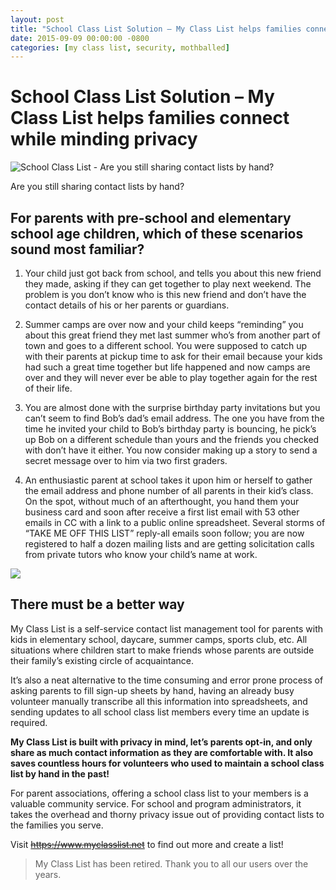 ```yaml
---
layout: post
title: "School Class List Solution – My Class List helps families connect while minding privacy"
date: 2015-09-09 00:00:00 -0800
categories: [my class list, security, mothballed]
---
```


# School Class List Solution – My Class List helps families connect while minding privacy

![School Class List - Are you still sharing contact lists by hand?](/assets/images/my_class_list_site_header.png)

Are you still sharing contact lists by hand?

## For parents with pre-school and elementary school age children, which of these scenarios sound most familiar?

1. Your child just got back from school, and tells you about this new friend they made, asking if they can get together to play next weekend. The problem is you don’t know who is this new friend and don’t have the contact details of his or her parents or guardians.

2. Summer camps are over now and your child keeps “reminding” you about this great friend they met last summer who’s from another part of town and goes to a different school. You were supposed to catch up with their parents at pickup time to ask for their email because your kids had such a great time together but life happened and now camps are over and they will never ever be able to play together again for the rest of their life.

3. You are almost done with the surprise birthday party invitations but you can’t seem to find Bob’s dad’s email address. The one you have from the time he invited your child to Bob’s birthday party is bouncing, he pick’s up Bob on a different schedule than yours and the friends you checked with don’t have it either. You now consider making up a story to send a secret message over to him via two first graders.

4. An enthusiastic parent at school takes it upon him or herself to gather the email address and phone number of all parents in their kid’s class. On the spot, without much of an afterthought, you hand them your business card and soon after receive a first list email with 53 other emails in CC with a link to a public online spreadsheet. Several storms of “TAKE ME OFF THIS LIST” reply-all emails soon follow; you are now registered to half a dozen mailing lists and are getting solicitation calls from private tutors who know your child’s name at work.

[![](http://img.youtube.com/vi/N2OTuhTzDco/0.jpg)](http://www.youtube.com/watch?v=N2OTuhTzDco "School Class List - Introducing My Class List")

## There must be a better way

My Class List is a self-service contact list management tool for parents with kids in elementary school, daycare, summer camps, sports club, etc. All situations where children start to make friends whose parents are outside their family’s existing circle of acquaintance.

It’s also a neat alternative to the time consuming and error prone process of asking parents to fill sign-up sheets by hand, having an already busy volunteer manually transcribe all this information into spreadsheets, and sending updates to all school class list members every time an update is required.

**My Class List is built with privacy in mind, let’s parents opt-in, and only share as much contact information as they are comfortable with. It also saves countless hours for volunteers who used to maintain a school class list by hand in the past!**

For parent associations, offering a school class list to your members is a valuable community service. For school and program administrators, it takes the overhead and thorny privacy issue out of providing contact lists to the families you serve.

Visit ~~https://www.myclasslist.net~~ to find out more and create a list!

> My Class List has been retired. Thank you to all our users over the years.